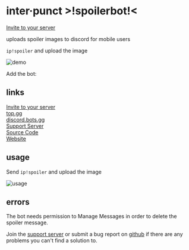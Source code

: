 # inter·punct >!spoilerbot!<

[Invite to your server](https://discord.com/oauth2/authorize?client_id=433078185555656705&permissions=11264&scope=bot+applications.commands)

uploads spoiler images to discord for mobile users

`ip!spoiler` and upload the image

![demo](https://user-images.githubusercontent.com/6010774/123184226-1af61200-d448-11eb-83aa-1d314d1ae176.png)

Add the bot: 

## links

[Invite to your server](https://discord.com/oauth2/authorize?client_id=433078185555656705&permissions=11264&scope=bot+applications.commands)  
[top.gg](https://top.gg/bot/433078185555656705)  
[discord.bots.gg](https://discord.bots.gg/bots/433078185555656705)  
[Support Server](https://discord.gg/j7qpZdE)  
[Source Code](https://github.com/pfgithub/interpunctbot/)  
[Website](https://interpunct.info/)

## usage
Send `ip!spoiler` and upload the image

![usage](https://user-images.githubusercontent.com/6010774/123184538-bbe4cd00-d448-11eb-926d-b99311931b7d.png)

## errors

The bot needs permission to Manage Messages in order to delete the spoiler message.

Join the [support server](https://discord.gg/j7qpZdE) or submit a bug report on [github](https://github.com/pfgithub/interpunctbot/) if there are any problems you can't find a solution to.
